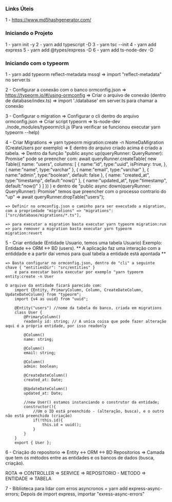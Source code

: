 ### Links Úteis 
1 - https://www.md5hashgenerator.com/

### Iniciando o Projeto
1 - yarn init -y
2 - yarn add typescript -D
3 - yarn tsc --init
4 - yarn add express
5 - yarn add @types/express -D
6 - yarn add ts-node-dev -D

### Iniciando com o typeorm
1 - yarn add typeorm reflect-metadata mssql
    => import "reflect-metadata" no server.ts

2 - Configurar a conexão com o banco ormconfig.json
    => https://typeorm.io/#/using-ormconfig
    => Criar o arquivo de conexão (dentro de database/index.ts)
    => import './database' em server.ts para chamar a conexão

3 - Configurar o migration
    => Configurar o cli dentro do arquivo ormconfig.json
    => Criar script typeorm => ts-node-dev ./node_modules/typeorm/cli.js
        (Para verificar se funcionou executar yarn typeorm --help)

4 - Criar Migrations
    => yarn typeorm migration:create -n NomeDaMigration (CreateUsers por exemplo)
    => E dentro do arquivo criado acima é criado a tabela.
        => Dentro da função "public async up(queryRunner: QueryRunner): Promise<void>"
        pode se preencher com:      await queryRunner.createTable(
                                        new Table({
                                            name:  "users",
                                            columns: [
                                                {
                                                    name:"id",
                                                    type:"uuid",
                                                    isPrimary: true,
                                                },
                                                {
                                                    name:"name",
                                                    type:"varchar"
                                                },
                                                {
                                                    name:"email",
                                                    type:"varchar"
                                                },
                                                {
                                                    name:"admin",
                                                    type:"boolean",
                                                    default: false
                                                },
                                                {
                                                    name: "created_at",
                                                    type:"timestamp",
                                                    default:"now()"
                                                },
                                                {
                                                    name:"updated_at",
                                                    type:"timestamp",
                                                    default:"now()"
                                                }
                                            ]
                                        })
                                    )
        e dentro de "public async down(queryRunner: QueryRunner): Promise<void>"
        temos que preencher com o processo contrario do "up" 
        => await queryRunner.dropTable("users");

    => Definir no ormconfig.json o caminho para ser executado a migration,
    com a propriedade "migrations" => "migrations": ["src/database/migrations/*.ts"],

    => para executar a migration basta executar yarn typeorm migration:run
    => para remover a migration basta executar yarn typeorm migration:revert

5 - Criar entidade (Entidade Usuario, temos uma tabela Usuario)
    Exemplo: Entidade <-> ORM <-> BD (users). ** A aplicação faz uma interação com a entiddade e a partir daí vemos para qual tabela a entidade está apontada **

    => Basta configurar no ormconfig.json, dentro de "cli" a seguinte chave { "entitiesDir": "src/entities" }
        e para executar basta executar por exemplo "yarn typeorm entity:create -n User

    O arquivo da entidade ficará parecido com:
        import {Entity, PrimaryColumn, Column, CreateDateColumn, UpdateDateColumn} from "typeorm";
        import {v4 as uuid} from "uuid";

        @Entity("users") //nome da tabela do banco, criada em migrations
        class User {
            @PrimaryColumn()
            readonly id: string; // A uníca coisa que pode fazer alteração aqui é a própria entidade, por isso readonly

            @Column()
            name: string;

            @Column()
            email: string;
            
            @Column()
            admin: boolean;
            
            @CreateDateColumn()
            created_at: Date;
            
            @UpdateDateColumn()
            updated_at: Date;

            //new User() estamos instanciando o construtor da entidade;
            constructor(){ 
                //Um o ID está preenchido - (alteração, busca), e o outro não está preenchido (criação)
                if(!this.id){
                    this.id = uuid();
                }    
            }
        }
        export { User };

6 - Criação do repositorio 
    => Entity <-> ORM <-> BD
            Repositorios => Camada que tem os métodos entre as entidades e os bancos de dados (busca, criação).

ROTA => CONTROLLER => SERVICE => REPOSITORIO - METODO => ENTIDADE => TABELA

7 - Biblioteca para lidar com erros asyncronos = yarn add express-async-errors;
Depois de import express, importar "exress-async-errors"


